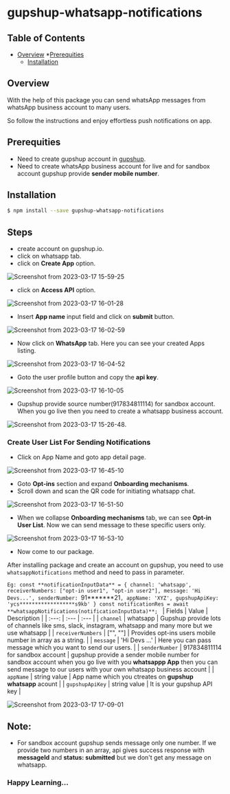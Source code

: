 # gupshup-whatsapp-notifications

## Table of Contents
* [Overview](#overview)
 *[Prerequities](#prerequities)
  * [Installation](#installation)

 ## Overview
With the help of this package you can send whatsApp messages from whatsApp business account to many users.

So follow the instructions and enjoy effortless push notifications on app.


## Prerequities
* Need to create gupshup account in [gupshup](gupshup.io).
* Need to create whatsApp business account for live and for sandbox account gupshup provide **sender mobile number**. 

## Installation

```bash
$ npm install --save gupshup-whatsapp-notifications
```
## Steps
* create account on gupshup.io.
* click on whatsapp tab.
* click on **Create App** option.

![Screenshot from 2023-03-17 15-59-25](https://user-images.githubusercontent.com/96247196/225879904-7c8a2bed-77f8-4492-a53d-e0e912d67ae3.png)

* click on **Access API** option.

![Screenshot from 2023-03-17 16-01-28](https://user-images.githubusercontent.com/96247196/225880313-258d07fb-5642-4d85-98c2-858c282c5865.png)

* Insert **App name** input field and click on **submit** button.

![Screenshot from 2023-03-17 16-02-59](https://user-images.githubusercontent.com/96247196/225880804-696a9f2a-d5b5-411f-a013-ea406025cd41.png)

* Now click on **WhatsApp** tab. Here you can see your created Apps listing.

![Screenshot from 2023-03-17 16-04-52](https://user-images.githubusercontent.com/96247196/225883142-3c581031-233b-4c79-ad17-948c39448d3d.png)

* Goto the user profile button and copy the **api key**.

![Screenshot from 2023-03-17 16-10-05](https://user-images.githubusercontent.com/96247196/225883584-2d7ac55b-6f5c-48c2-8613-e4b4e2722e19.png)


* Gupshup provide source number(917834811114) for sandbox account. When you go live then you need to create a whatsapp business account.


![Screenshot from 2023-03-17 15-26-48](https://user-images.githubusercontent.com/96247196/225886581-3657015c-0bf5-4187-8044-a87096090d96.png).

### Create User List For Sending Notifications

* Click on App Name and goto app detail page.

![Screenshot from 2023-03-17 16-45-10](https://user-images.githubusercontent.com/96247196/225889872-a968e6b1-6d6c-4b7f-981c-f4b6e370923f.png)

* Goto **Opt-ins** section and expand **Onboarding mechanisms**.
* Scroll down and scan the QR code for initiating whatsapp chat.

![Screenshot from 2023-03-17 16-51-50](https://user-images.githubusercontent.com/96247196/225890995-7f5f6e47-7b33-4a36-b168-391f45be17ec.png)

* When we collapse **Onboarding mechanisms** tab, we can see **Opt-in User List**. Now we can send message to these specific users only.

![Screenshot from 2023-03-17 16-53-10](https://user-images.githubusercontent.com/96247196/225893606-d64ea6c9-223c-4176-b970-df7b004505fa.png)

* Now come to our package.

After installing package and create an account on gupshup, you need to use `whatsappNotifications` method and need to pass in parameter.

`Eg:
const **notificationInputData** = {
        channel: 'whatsapp',
        receiverNumbers: ["opt-in user1", "opt-in user2"],
        message: 'Hi Devs...',
        senderNumber: `91*******21`,
        appName: 'XYZ',
        gupshupApiKey: 'ycs******************s9kb'
    }
const notificationRes = await **whatsappNotifications(notificationInputData)**;
`
| Fields | Value | Description |
| :---: | :--- | :--- |
| `channel` | whatsapp | Gupshup provide lots of channels like sms, slack, instagram, whatsapp and many more but we use whatsapp  |
| `receiverNumbers` | ["<opt-in user1>", "<opt-in user2>"] | Provides opt-ins users mobile number in array as a string. |
| `message` | 'Hi Devs ...' | Here you can pass message which you want to send our users. |
| `senderNumber` | 917834811114 for sandbox account | gupshup provide a sender mobile number for sandbox account when you go live with you **whatsappp App** then you can send message to our users with your own whatsapp business account |
| `appName` | string value | App name which you ctreates on **gupshup whatsapp** acount |
| `gupshupApiKey` | string value | It is your gupshup API key |


![Screenshot from 2023-03-17 17-09-01](https://user-images.githubusercontent.com/96247196/225894517-b55ec703-3a74-4eb1-bf6b-89a19bf61964.png)

## Note:
* For sandbox account gupshup sends message only one number. If we provide two numbers in an array, api gives success response with **messageId** and **status: submitted** but we don't get any message on whatsapp.


### Happy Learning...
